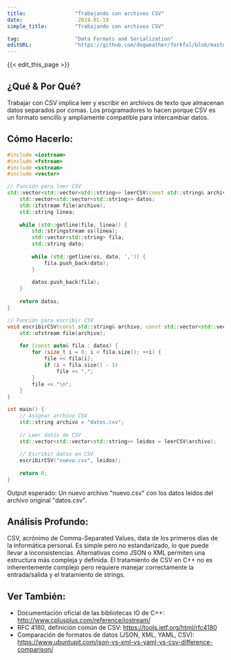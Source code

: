 ```yaml
---
title:                "Trabajando con archivos CSV"
date:                  2024-01-19
simple_title:         "Trabajando con archivos CSV"

tag:                  "Data Formats and Serialization"
editURL:              "https://github.com/dogweather/forkful/blob/master/content/es/cpp/working-with-csv.md"
---
```


{{< edit_this_page >}}

## ¿Qué & Por Qué?
Trabajar con CSV implica leer y escribir en archivos de texto que almacenan datos separados por comas. Los programadores lo hacen porque CSV es un formato sencillo y ampliamente compatible para intercambiar datos.

## Cómo Hacerlo:
```C++
#include <iostream>
#include <fstream>
#include <sstream>
#include <vector>

// Función para leer CSV
std::vector<std::vector<std::string>> leerCSV(const std::string& archivo) {
    std::vector<std::vector<std::string>> datos;
    std::ifstream file(archivo);
    std::string linea;
    
    while (std::getline(file, linea)) {
        std::stringstream ss(linea);
        std::vector<std::string> fila;
        std::string dato;
        
        while (std::getline(ss, dato, ',')) {
            fila.push_back(dato);
        }
        
        datos.push_back(fila);
    }
    
    return datos;
}

// Función para escribir CSV
void escribirCSV(const std::string& archivo, const std::vector<std::vector<std::string>>& datos) {
    std::ofstream file(archivo);
    
    for (const auto& fila : datos) {
        for (size_t i = 0; i < fila.size(); ++i) {
            file << fila[i];
            if (i < fila.size() - 1)
                file << ",";
        }
        file << "\n";
    }
}

int main() {
    // Asignar archivo CSV
    std::string archivo = "datos.csv";
    
    // Leer datos de CSV
    std::vector<std::vector<std::string>> leidos = leerCSV(archivo);
    
    // Escribir datos en CSV
    escribirCSV("nuevo.csv", leidos);
    
    return 0;
}
```
Output esperado: Un nuevo archivo "nuevo.csv" con los datos leídos del archivo original "datos.csv".

## Análisis Profundo:
CSV, acrónimo de Comma-Separated Values, data de los primeros días de la informática personal. Es simple pero no estandarizado, lo que puede llevar a inconsistencias. Alternativas como JSON o XML permiten una estructura más compleja y definida. El tratamiento de CSV en C++ no es inherentemente complejo pero requiere manejar correctamente la entrada/salida y el tratamiento de strings.

## Ver También:
- Documentación oficial de las bibliotecas IO de C++: http://www.cplusplus.com/reference/iostream/
- RFC 4180, definición común de CSV: https://tools.ietf.org/html/rfc4180
- Comparación de formatos de datos (JSON, XML, YAML, CSV): https://www.ubuntupit.com/json-vs-xml-vs-yaml-vs-csv-difference-comparison/
